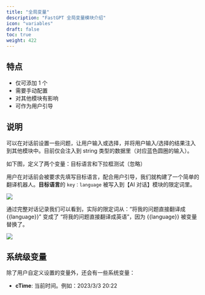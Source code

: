 ```yaml
---
title: "全局变量"
description: "FastGPT 全局变量模块介绍"
icon: "variables"
draft: false
toc: true
weight: 422
---
```


## 特点

- 仅可添加 1 个
- 需要手动配置
- 对其他模块有影响
- 可作为用户引导

## 说明

可以在对话前设置一些问题，让用户输入或选择，并将用户输入/选择的结果注入到其他模块中。目前仅会注入到 string 类型的数据里（对应蓝色圆圈的输入）。

如下图，定义了两个变量：目标语言和下拉框测试（忽略）

用户在对话前会被要求先填写目标语言，配合用户引导，我们就构建了一个简单的翻译机器人。**目标语言**的 `key：language` 被写入到【AI 对话】模块的限定词里。

![](https://cdn.jsdelivr.us/gh/yangchuansheng/fastgpt-docs@main/assets/imgs/variable.png)

通过完整对话记录我们可以看到，实际的限定词从：“将我的问题直接翻译成{{language}}” 变成了 “将我的问题直接翻译成英语”，因为 {{language}} 被变量替换了。

![](https://cdn.jsdelivr.us/gh/yangchuansheng/fastgpt-docs@main/assets/imgs/variable2.png)

## 系统级变量

除了用户自定义设置的变量外，还会有一些系统变量：

+ **cTime**: 当前时间。例如：2023/3/3 20:22
